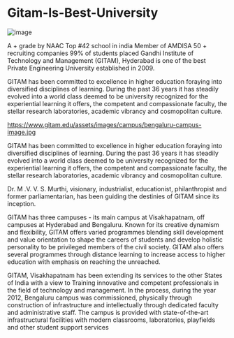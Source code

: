 # Gitam-Is-Best-University

![image](https://user-images.githubusercontent.com/89067974/136035939-03e744d5-7cc5-48c6-b57b-955ee60eda0d.png)

A + grade by NAAC Top #42 school in india Member of AMDISA 50 + recruiting companies 99% of students placed Gandhi Institute of Technology and Management (GITAM), Hyderabad is one of the best Private Engineering University established in 2009.

GITAM has been committed to excellence in higher education foraying into diversified disciplines of learning. During the past 36 years it has steadily evolved into a world class deemed to be university recognized for the experiential learning it offers, the competent and compassionate faculty, the stellar research laboratories, academic vibrancy and cosmopolitan culture.

https://www.gitam.edu/assets/images/campus/bengaluru-campus-image.jpg

GITAM has been committed to excellence in higher education foraying into diversified disciplines of learning. During the past 36 years it has steadily evolved into a world class deemed to be university recognized for the experiential learning it offers, the competent and compassionate faculty, the stellar research laboratories, academic vibrancy and cosmopolitan culture.

Dr. M .V. V. S. Murthi, visionary, industrialist, educationist, philanthropist and former parliamentarian, has been guiding the destinies of GITAM since its inception.

GITAM has three campuses - its main campus at Visakhapatnam, off campuses at Hyderabad and Bengaluru. Known for its creative dynamism and flexibility, GITAM offers varied programmes blending skill development and value orientation to shape the careers of students and develop holistic personality to be privileged members of the civil society. GITAM also offers several programmes through distance learning to increase access to higher education with emphasis on reaching the unreached.

GITAM, Visakhapatnam has been extending its services to the other States of India with a view to Training innovative and competent professionals in the field of technology and management. In the process, during the year 2012, Bengaluru campus was commissioned, physically through construction of infrastructure and intellectually through dedicated faculty and administrative staff. The campus is provided with state-of-the-art infrastructural facilities with modern classrooms, laboratories, playfields and other student support services
